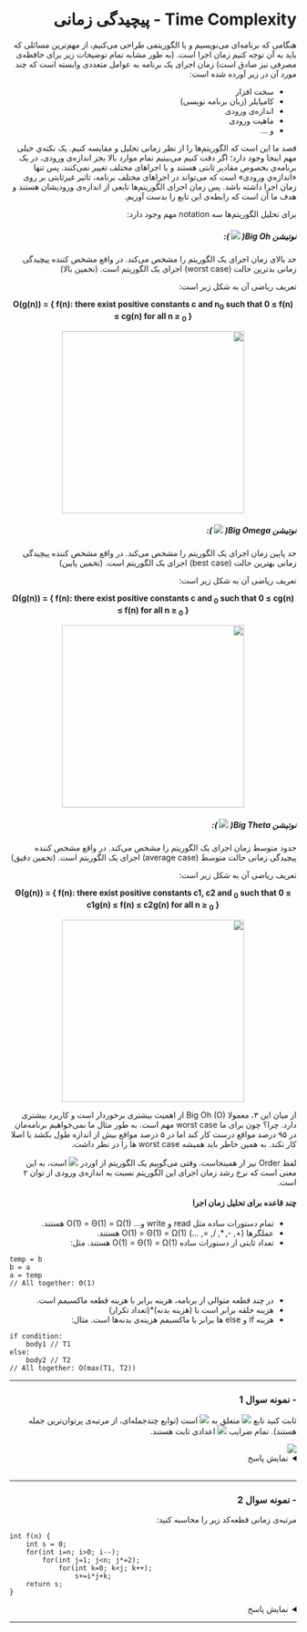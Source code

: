 <div dir="rtl">
	  
# Time Complexity - پیچیدگی زمانی

هنگامی که برنامه‌ای می‌نویسیم و یا الگوریتمی طراحی می‌کنیم، از مهم‌ترین مسائلی که باید به آن توجه کنیم زمان اجرا است. (به طور مشابه تمام توضیحات زیر برای حافظه‌ی مصرفی نیز صادق است)
زمان اجرای یک برنامه به عوامل متعددی وابسته است که چند مورد آن در زیر آورده شده است:
* سخت افزار
* کامپایلر (زبان برنامه نویسی)
* اندازه‌ی ورودی
* ماهیت ورودی
* و ...

قصد ما این است که الگوریتم‌ها را از نظر زمانی تحلیل و مقایسه کنیم. یک نکته‌ي خیلی مهم اینجا وجود دارد؛ اگر دقت کنیم می‌بینیم تمام موارد بالا بجز اندازه‌ی ورودی، در یک برنامه‌ي بخصوص مقادیر ثابتی هستند و با اجرا‌های مختلف تغییر نمی‌کنند. پس تنها «اندازه‌ي ورودی» است که می‌تواند در اجرا‌های مختلف برنامه، تاثیر غیرثابتی بر روی زمان اجرا داشته باشد. پس زمان اجرای الگوریتم‌ها تابعی از اندازه‌ی ورودیشان هستند و هدف ما آن است که رابطه‌ی این تابع را بدست آوریم.

برای تحلیل الگوریتم‌ها سه
notation
مهم وجود دارد:

##### نوتیشن Big Oh( <img src="https://latex.codecogs.com/gif.latex?\text{O}" /> ):
حد بالای زمان اجرای یک الگوریتم را مشخص می‌کند. در واقع مشخص کننده پیچیدگی زمانی بدترین حالت
(worst case)
اجرای یک الگوریتم است. (تخمین بالا)

تعریف ریاضی آن به شکل زیر است:

<!-- ```math
O(g(n)) = { f(n): \text{there exist positive constants c and } n_0
            \text{ such that } 0 ≤ f(n) ≤ cg(n) \text{ for all } n ≥ n_0 }
``` -->
<div align="center">
	<b align="center">
		O(g(n)) = { f(n): there exist positive constants c and n<sub>0</sub>
            such that 0 ≤ f(n) ≤ cg(n) for all n ≥ <sub>0</sub> }
	</b>
</div>
<p align="center">
	<img width="320" height="320" src="images/big0.png">
</p>

##### نوتیشن Big Omega( <img src="https://latex.codecogs.com/gif.latex?\Omega" /> ):
حد پایین زمان اجرای یک الگوریتم را مشخص می‌کند. در واقع مشخص کننده پیچیدگی زمانی بهترین حالت 
(best case)
اجرای یک الگوریتم است. (تخمین پایین)

تعریف ریاضی آن به شکل زیر است:
<!-- ```math
\Omega(g(n)) = { f(n): \text{ there exist positive constants c and } n_0 
            \text{ such that } 0 ≤ cg(n) ≤ f(n) \text{ for all } n ≥ n_0 }
``` -->
<div align="center">
	<b align="center">
		Ω(g(n)) = { f(n): there exist positive constants c and <sub>0</sub> 
            such that 0 ≤ cg(n) ≤ f(n) for all n ≥ <sub>0</sub> }
	</b>
</div>
<p align="center">
	<img width="320" height="320" src="images/omega.png">
</p>

##### نوتیشن Big Theta( <img src="https://latex.codecogs.com/gif.latex?\Theta" /> ):
حدود متوسط زمان اجرای یک الگوریتم را مشخص می‌کند. در واقع مشخص کننده پیچیدگی زمانی حالت متوسط
(average case)
اجرای یک الگوریتم است. (تخمین دقیق)

تعریف ریاضی آن به شکل زیر است:
<!-- ```math
\Theta(g(n)) = { f(n): \text{there exist positive constants c1, c2 and }n_0
            \text{ such that } 0 ≤ c1g(n) ≤ f(n) ≤ c2g(n) \text{ for all } n ≥ n_0 }
``` -->
<div align="center">
	<b align="center">
		Θ(g(n)) = { f(n): there exist positive constants c1, c2 and <sub>0</sub>
            such that 0 ≤ c1g(n) ≤ f(n) ≤ c2g(n) for all n ≥ <sub>0</sub> }
	</b>
</div>
<p align="center">
	<img width="320" height="320" src="images/theta.png">
</p>

از میان این ۳، معمولا
Big Oh (O)
از اهمیت بیشتری برخوردار است و کاربرد بیشتری دارد. چرا؟
چون برای ما 
worst case
مهم است. به طور مثال ما نمی‌خواهیم برنامه‌مان در ۹۵ درصد مواقع درست کار کند اما در ۵ درصد مواقع بیش از اندازه طول بکشد یا اصلا کار نکند. به همین خاطر باید همیشه
worst case
ها را در نظر داشت.

لفظ 
Order
نیز از همینجاست. وقتی می‌گوییم یک الگوریتم از اوردر 
<img src="https://latex.codecogs.com/gif.latex?n^2" />
است، به این معنی است که نرخ رشد زمان اجرای این الگوریتم نسبت به اندازه‌ی ورودی از توان ۲ است.

#### چند قاعده برای تحلیل زمان اجرا
* تمام دستورات ساده مثل
read
و
write
و...
O(1) = Θ(1) = Ω(1)
هستند.
* عملگرها 
(+, -, *, /, =, ...)
 O(1) = Θ(1) = Ω(1)
هستند.
* تعداد ثابتی از دستورات ساده 
 O(1) = Θ(1) = Ω(1)
هستند. مثل:
<span dir="ltr">

```pseudocode
temp = b
b = a
a = temp
// All together: Θ(1)
```
</span>

* در چند قطعه متوالی از برنامه، هزینه برابر با هزینه‌ قطعه ماکسیمم است.
* هزینه حلقه برابر است با (هزینه بدنه)*(تعداد تکرار)
* هزینه 
if
و
else
ها برابر با ماکسیمم هزینه‌ی بدنه‌ها است. مثال:
<span dir="ltr">

```pseudocode
if condition:
	body1 // T1
else:
	body2 // T2
// All together: O(max(T1, T2))
```
</span>

<hr>

### - نمونه سوال 1
ثابت کنید تابع 
<img src="https://render.githubusercontent.com/render/math?math=f(n)" />
متعلق به 
<img src="https://render.githubusercontent.com/render/math?math=O(n^k)" />
است (توابع چندجمله‌ای، از مرتبه‌ی پرتوان‌ترین جمله هستند). تمام ضرایب 
<img src="https://render.githubusercontent.com/render/math?math=a_i" />
اعدادی ثابت هستند.

<img src="https://latex.codecogs.com/gif.latex?f(n)=\sum_{i=0}^{k}a_in^i=a_0n^0+a_1n^1+\dots+a_kn^k" />

<details>
<summary>نمایش پاسخ</summary>
<br>
<img src="https://latex.codecogs.com/gif.latex?f(n)=a_0n^0+a_1n^1+\dots+a_kn^{k}\leq{a_{0}n^k+a_{1}n^k+\dots+a_kn^k" />
<br>
<img src="https://latex.codecogs.com/gif.latex?\Rightarrow{f(n)}\leq(a_0+a_1+\dots+a_k)n^k" />
<br>
<img src="https://latex.codecogs.com/gif.latex?\Rightarrow{\forall}n>0:f(n)\leq{cn^k},\quad{c}=\sum_{i=0}^ka_i" />
<br>
<img src="https://latex.codecogs.com/gif.latex?\Rightarrow{f(n)}\in{O(n^k)}" />
</details>

<br>
<hr>

### - نمونه سوال 2
مرتبه‌ی زمانی قطعه‌کد زیر را محاسبه کنید:

<div dir="ltr">

```pseudocode
int f(n) {
	int s = 0;
	for(int i=n; i>0; i--);
		for(int j=1; j<n; j*=2);
			for(int k=0; k<j; k++);
				s+=i*j+k;
	return s;
}
```
</div>

<details>
<summary>نمایش پاسخ</summary>
<br>
<p align="right" dir="rtl">
حلقه‌ی 
<img src="https://latex.codecogs.com/gif.latex?j" />
به اندازه‌ی 
<img src="https://latex.codecogs.com/gif.latex?\log_2n" />
بار اجرا می‌شود. برای بررسی تعداد دفعات اجرای حلقه‌ی 
<img src="https://latex.codecogs.com/gif.latex?k" />
می‌توان نوشت (تصاعد هندسی):
</p>
<img src="https://latex.codecogs.com/gif.latex?N_k=1+2+4+\dots+2^{m-1}=2^m-1=2^{\log{n}}-1=n-1" />
<p align="right" dir="rtl">
بنابراین، دو حلقه‌ی 
<img src="https://latex.codecogs.com/gif.latex?k" />
و 
<img src="https://latex.codecogs.com/gif.latex?j" />
با هم از 
<img src="https://latex.codecogs.com/gif.latex?O(n)" />
می‌باشند. با توجه به این که حلقه‌ی اول 
<img src="https://latex.codecogs.com/gif.latex?n" />
بار اجرا می‌شود:
</p>
<img src="https://latex.codecogs.com/gif.latex?T(n)=nO(n)=O(n^2)" />
</details>
<hr>
